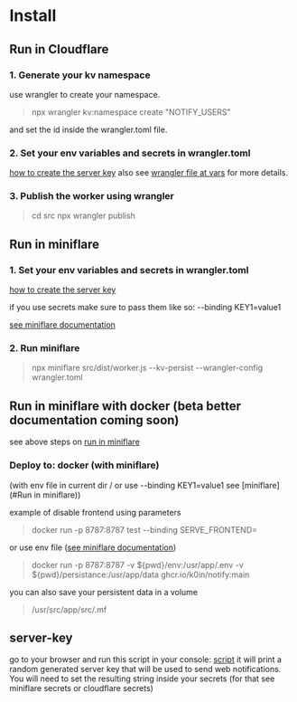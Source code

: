 # Install

## Run in Cloudflare

### 1. Generate your kv namespace

use wrangler to create your namespace.

> npx wrangler kv:namespace create "NOTIFY_USERS"

and set the id inside the wrangler.toml file.

### 2. Set your env variables and secrets in wrangler.toml

[how to create the server key](#server-key)
also see [wrangler file at vars](/src/wrangler.toml) for more details.

### 3. Publish the worker using wrangler

> cd src
> npx wrangler publish

## Run in miniflare

### 1. Set your env variables and secrets in wrangler.toml

[how to create the server key](#server-key)

if you use secrets make sure to pass them like so: --binding KEY1=value1

[see miniflare documentation](https://miniflare.dev/variables-secrets.html)

### 2. Run miniflare

> npx miniflare src/dist/worker.js --kv-persist --wrangler-config wrangler.toml

## Run in miniflare with docker (beta better documentation coming soon)

see above steps on [run in miniflare](#run-in-miniflare)

### Deploy to: docker (with miniflare)

(with env file in current dir / or use --binding KEY1=value1 see [miniflare](#Run in miniflare))

example of disable frontend using parameters

> docker run -p 8787:8787 test --binding SERVE_FRONTEND=

or use env file ([see miniflare documentation](https://miniflare.dev/variables-secrets.html))

> docker run -p 8787:8787 -v ${pwd}/env:/usr/app/.env -v ${pwd}/persistance:/usr/app/data ghcr.io/k0in/notify:main

you can also save your persistent data in a volume

> /usr/src/app/src/.mf

## server-key

go to your browser and run this script in your console: [script](../helper/main.js)
it will print a random generated server key that will be used to send web notifications.
You will need to set the resulting string inside your secrets (for that see miniflare secrets or cloudflare secrets)
